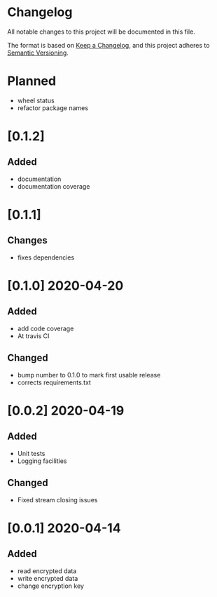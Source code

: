 # Changelog
All notable changes to this project will be documented in this file.

The format is based on [Keep a Changelog](https://keepachangelog.com/en/1.0.0/),
and this project adheres to [Semantic Versioning](https://semver.org/spec/v2.0.0.html).

# Planned
* wheel status
* refactor package names 

# [0.1.2]
## Added
* documentation
* documentation coverage

# [0.1.1]
## Changes
* fixes dependencies

# [0.1.0] 2020-04-20
## Added
* add code coverage
* At travis CI

## Changed
* bump number to 0.1.0 to mark first usable release
* corrects requirements.txt

# [0.0.2] 2020-04-19
## Added
* Unit tests
* Logging facilities

## Changed
* Fixed stream closing issues

# [0.0.1] 2020-04-14
## Added
* read encrypted data
* write encrypted data
* change encryption key  
